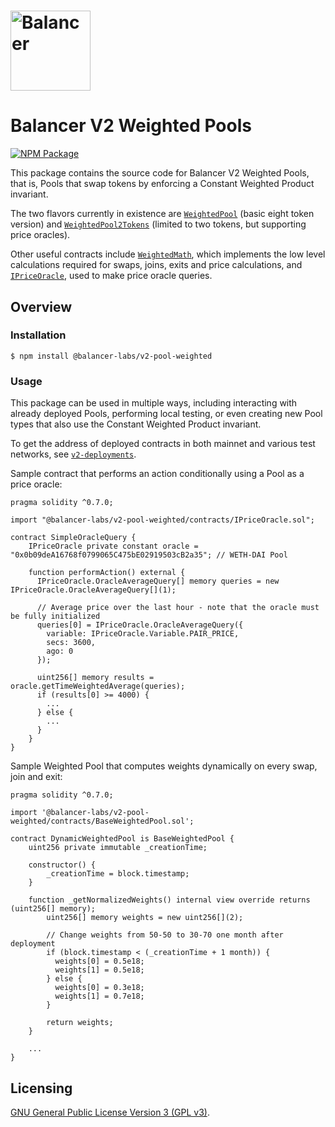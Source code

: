# <img src="../../logo.svg" alt="Balancer" height="128px">

# Balancer V2 Weighted Pools

[![NPM Package](https://img.shields.io/npm/v/@balancer-labs/v2-pool-weighted.svg)](https://www.npmjs.org/package/@balancer-labs/v2-pool-weighted)

This package contains the source code for Balancer V2 Weighted Pools, that is, Pools that swap tokens by enforcing a Constant Weighted Product invariant.

The two flavors currently in existence are [`WeightedPool`](./contracts/WeightedPool.sol) (basic eight token version) and [`WeightedPool2Tokens`](./contracts/WeightedPool2Tokens.sol) (limited to two tokens, but supporting price oracles).

Other useful contracts include [`WeightedMath`](./contracts/WeightedMath.sol), which implements the low level calculations required for swaps, joins, exits and price calculations, and [`IPriceOracle`](./contracts/IPriceOracle.sol), used to make price oracle queries.

## Overview

### Installation

```console
$ npm install @balancer-labs/v2-pool-weighted
```

### Usage

This package can be used in multiple ways, including interacting with already deployed Pools, performing local testing, or even creating new Pool types that also use the Constant Weighted Product invariant.

To get the address of deployed contracts in both mainnet and various test networks, see [`v2-deployments`](../deployments).

Sample contract that performs an action conditionally using a Pool as a price oracle:

```solidity
pragma solidity ^0.7.0;

import "@balancer-labs/v2-pool-weighted/contracts/IPriceOracle.sol";

contract SimpleOracleQuery {
    IPriceOracle private constant oracle = "0x0b09deA16768f0799065C475bE02919503cB2a35"; // WETH-DAI Pool

    function performAction() external {
      IPriceOracle.OracleAverageQuery[] memory queries = new IPriceOracle.OracleAverageQuery[](1);

      // Average price over the last hour - note that the oracle must be fully initialized
      queries[0] = IPriceOracle.OracleAverageQuery({
        variable: IPriceOracle.Variable.PAIR_PRICE,
        secs: 3600,
        ago: 0
      });

      uint256[] memory results = oracle.getTimeWeightedAverage(queries);
      if (results[0] >= 4000) {
        ...
      } else {
        ...
      }
    }
}
```

Sample Weighted Pool that computes weights dynamically on every swap, join and exit:

```solidity
pragma solidity ^0.7.0;

import '@balancer-labs/v2-pool-weighted/contracts/BaseWeightedPool.sol';

contract DynamicWeightedPool is BaseWeightedPool {
    uint256 private immutable _creationTime;

    constructor() {
        _creationTime = block.timestamp;
    }

    function _getNormalizedWeights() internal view override returns (uint256[] memory);
        uint256[] memory weights = new uint256[](2);

        // Change weights from 50-50 to 30-70 one month after deployment
        if (block.timestamp < (_creationTime + 1 month)) {
          weights[0] = 0.5e18;
          weights[1] = 0.5e18;
        } else {
          weights[0] = 0.3e18;
          weights[1] = 0.7e18;
        }

        return weights;
    }

    ...
}

```

## Licensing

[GNU General Public License Version 3 (GPL v3)](../../LICENSE).
